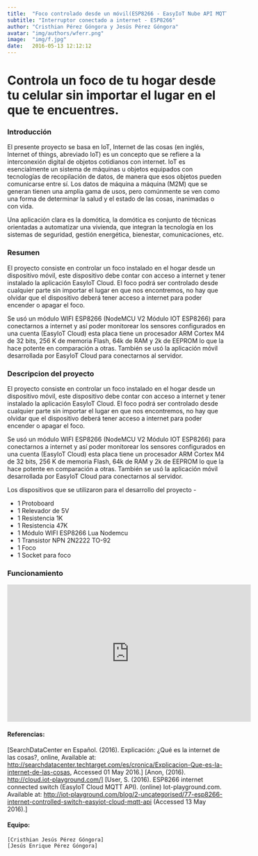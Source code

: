```yaml
---
title:  "Foco controlado desde un móvil(ESP8266 - EasyIoT Nube API MQTT)"
subtitle: "Interruptor conectado a internet - ESP8266"
author: "Cristhian Pérez Góngora y Jesús Pérez Góngora"
avatar: "img/authors/wferr.png"
image:  "img/f.jpg"
date:   2016-05-13 12:12:12
---
```


# Controla un foco de tu hogar desde tu celular sin importar el lugar en el que te encuentres.

### Introducción
El presente proyecto se basa en IoT, Internet de las cosas (en inglés, Internet of things, abreviado IoT) es un concepto que se refiere a la interconexión digital de objetos cotidianos con internet. IoT es esencialmente un sistema de máquinas u objetos equipados con tecnologías de recopilación de datos, de manera que esos objetos pueden comunicarse entre sí. Los datos de máquina a máquina (M2M) que se generan tienen una amplia gama de usos, pero comúnmente se ven como una forma de determinar la salud y el estado de las cosas, inanimadas o con vida.

Una aplicación clara es la domótica, la domótica es conjunto de técnicas orientadas a automatizar una vivienda, que integran la tecnología en los sistemas de seguridad, gestión energética, bienestar, comunicaciones, etc. 


### Resumen
El proyecto consiste en controlar un foco instalado en el hogar desde un dispositivo móvil, este dispositivo debe contar con acceso a internet y tener instalado la aplicación EasyIoT Cloud. El foco podrá ser controlado desde cualquier parte sin importar el lugar en que nos encontremos, no hay que olvidar que el  dispositivo deberá tener acceso a internet para poder encender o apagar el foco. 

Se usó un módulo WIFI ESP8266 (NodeMCU V2 Módulo IOT ESP8266) para conectarnos a internet y así poder monitorear los sensores configurados en una cuenta (EasyIoT Cloud) esta placa tiene un procesador ARM Cortex M4 de 32 bits, 256 K de memoria Flash, 64k de RAM y 2k de EEPROM lo que la hace potente en comparación a otras. También se usó la aplicación móvil desarrollada por EasyIoT Cloud para conectarnos al servidor.

### Descripcion del proyecto
El proyecto consiste en controlar un foco instalado en el hogar desde un dispositivo móvil, este dispositivo debe contar con acceso a internet y tener instalado la aplicación EasyIoT Cloud. El foco podrá ser controlado desde cualquier parte sin importar el lugar en que nos encontremos, no hay que olvidar que el  dispositivo deberá tener acceso a internet para poder encender o apagar el foco. 

Se usó un módulo WIFI ESP8266 (NodeMCU V2 Módulo IOT ESP8266) para conectarnos a internet y así poder monitorear los sensores configurados en una cuenta (EasyIoT Cloud) esta placa tiene un procesador ARM Cortex M4 de 32 bits, 256 K de memoria Flash, 64k de RAM y 2k de EEPROM lo que la hace potente en comparación a otras. También se usó la aplicación móvil desarrollada por EasyIoT Cloud para conectarnos al servidor.


Los dispositivos que se utilizaron para el desarrollo del proyecto  - 
  - 1 Protoboard
  - 1 Relevador de 5V
  - 1 Resistencia 1K
  - 1 Resistencia 47K
  - 1 Módulo WIFI ESP8266 Lua Nodemcu
  - 1 Transistor NPN 2N2222 TO-92
  - 1 Foco
  - 1 Socket para foco


### Funcionamiento
<iframe width="560" height="315" src="https://youtu.be/1gAzKeoH4fI" frameborder="0" allowfullscreen></iframe>

#### Referencias:

[SearchDataCenter en Español. (2016). Explicación: ¿Qué es la internet de las cosas?, online, Available at: http://searchdatacenter.techtarget.com/es/cronica/Explicacion-Que-es-la-internet-de-las-cosas, Accessed 01 May 2016.]
[Anon, (2016). http://cloud.iot-playground.com/]
[User, S. (2016). ESP8266 internet connected switch (EasyIoT Cloud MQTT API). (online) Iot-playground.com. Available at: http://iot-playground.com/blog/2-uncategorised/77-esp8266-internet-controlled-switch-easyiot-cloud-mqtt-api (Accessed 13 May 2016).]

#### Equipo:
    [Cristhian Jesús Pérez Góngora]
    [Jesús Enrique Pérez Góngora]
